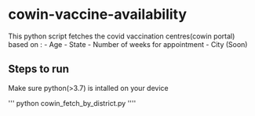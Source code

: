 # cowin-vaccine-availability

This python script fetches the covid vaccination centres(cowin portal) based on :
    - Age
    - State
    - Number of weeks for appointment
    - City (Soon)

## Steps to run

Make sure python(>3.7) is intalled on your device

'''
python cowin_fetch_by_district.py
''''